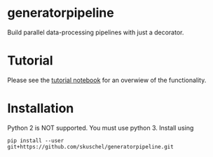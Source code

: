 # generatorpipeline

Build parallel data-processing pipelines with just a decorator.


# Tutorial
Please see the [tutorial notebook](generatorpipeline-tutorial.ipynb) for an overwiew of the functionality.

# Installation

Python 2 is NOT supported. You must use python 3. Install using

```
pip install --user git+https://github.com/skuschel/generatorpipeline.git
```
